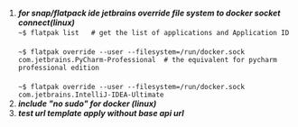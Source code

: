 1. ***for snap/flatpack ide jetbrains override file system to docker socket connect(linux)***
<br>`~$ flatpak list   # get the list of applications and Application ID`</br>
<br>`~$ flatpak override --user --filesystem=/run/docker.sock com.jetbrains.PyCharm-Professional  # the equivalent for pycharm professional edition`</br>
<br>`~$ flatpak override --user --filesystem=/run/docker.sock com.jetbrains.IntelliJ-IDEA-Ultimate`</br>
2. ***include "no sudo" for docker (linux)***
3. ***test url template apply without base api url***
